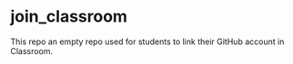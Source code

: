 # join_classroom
This repo an empty repo used for students to link their GitHub account in Classroom.
